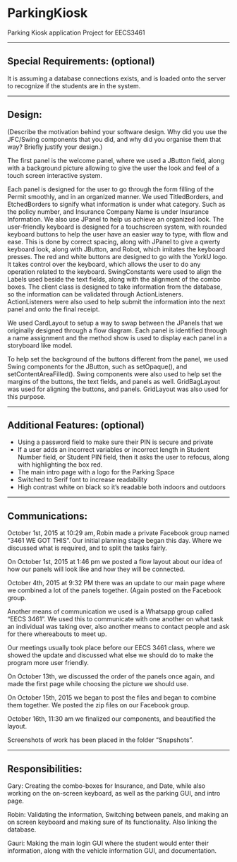 # ParkingKiosk
Parking Kiosk application Project for EECS3461



---------------------
Special Requirements: (optional)
---------------------
It is assuming a database connections exists, and is loaded onto the server to recognize if the students are in the system.



-------
Design:
-------

(Describe the motivation behind your software design. Why did you use
the JFC/Swing components that you did, and why did you organise them
that way? Briefly justify your design.)

The first panel is the welcome panel, where we used a JButton field, along with a background picture allowing to give the user the look and feel of a touch screen interactive system.

Each panel is designed for the user to go through the form filling of the Permit smoothly, and in an organized manner. We used TitledBorders, and EtchedBorders to signify what information is under what category. Such as the policy number, and Insurance Company Name is under Insurance Information. We also use JPanel to help us achieve an organized look.
The user-friendly keyboard is designed for a touchscreen system, with rounded keyboard buttons to help the user have an easier way to type, with flow and ease. This is done by correct spacing, along with JPanel to give a qwerty keyboard look, along with JButton, and Robot, which imitates the keyboard presses. The red and white buttons are designed to go with the YorkU logo.
It takes control over the keyboard, which allows the user to do any operation related to the keyboard. SwingConstants were used to align the Labels used beside the text fields, along with the alignment of the combo boxes.
The client class is designed to take information from the database, so the information can be validated through ActionListeners. ActionListeners were also used to help submit the information into the next panel and onto the final receipt. 

We used CardLayout to setup a way to swap between the JPanels that we originally designed through a flow diagram. Each panel is identified through a name assignment and the method show is used to display each panel in a storyboard like model.
 
To help set the background of the buttons different from the panel, we used Swing components for the JButton, such as setOpaque(), and setContentAreaFilled().
Swing components were also used to help set the margins of the buttons, the text fields, and panels as well. 
GridBagLayout was used for aligning the buttons, and panels. GridLayout was also used for this purpose.


--------------------
Additional Features: (optional)
--------------------
- Using a password field to make sure their PIN is secure and private
- If a user adds an incorrect variables or incorrect length in Student Number field, or Student PIN field, then it asks the user to refocus, along with highlighting the box red.
- The main intro page with a logo for the Parking Space
- Switched to Serif font to increase readability
- High contrast white on black so it’s readable both indoors and outdoors

---------------
Communications:
---------------

October 1st, 2015 at 10:29 am, Robin made a private Facebook group named
“3461 WE GOT THIS”. Our initial planning stage began this day. Where we discussed what is required, and to split the tasks fairly. 

On October 1st, 2015 at 1:46 pm we posted a flow layout about our idea of how our panels will look like and how they will be connected. 

October 4th, 2015 at 9:32 PM there was an update to our main page where we combined a lot of the panels together. (Again posted on the Facebook group.

Another means of communication we used is a Whatsapp group called “EECS 3461”. We used this to communicate with one another on what task an individual was taking over, also another means to contact people and ask for there whereabouts to meet up. 

Our meetings usually took place before our EECS 3461 class, where we showed the update and discussed what else we should do to make the program more user friendly. 

On October 13th, we discussed the order of the panels once again, and made the first page while choosing the picture we should use. 

On October 15th, 2015 we began to post the files and began to combine them together. We posted the zip files on our Facebook group.

October 16th, 11:30 am we finalized our components, and beautified the layout. 

Screenshots of work has been placed in the folder “Snapshots”.


-----------------
Responsibilities:
-----------------

Gary:
Creating the combo-boxes for Insurance, and Date, while also working on the on-screen keyboard, as well as the parking GUI, and intro page.

Robin:
Validating the information, Switching between panels, and making an 
on screen keyboard and making sure of its functionality. Also linking the database.

Gauri:
Making the main login GUI where the student would enter their information, along with the vehicle information GUI, and documentation.





